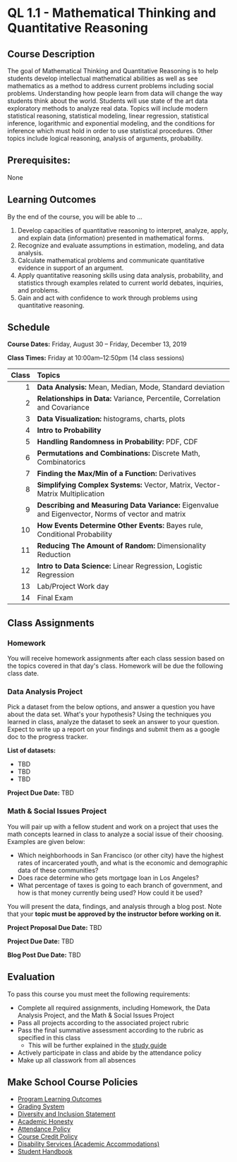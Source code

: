# QL 1.1 - Mathematical Thinking and Quantitative Reasoning

## Course Description

The goal of Mathematical Thinking and Quantitative Reasoning is to help students develop intellectual mathematical abilities as well as see mathematics as a method to address current problems including social problems. Understanding how people learn from data will change the way students think about the world. Students will use state of the art data exploratory methods to analyze real data. Topics will include modern statistical reasoning, statistical modeling, linear regression, statistical inference, logarithmic and exponential modeling, and the conditions for inference which must hold in order to use statistical procedures.  Other topics include logical reasoning, analysis of arguments, probability.

## Prerequisites:  

None

## Learning Outcomes

By the end of the course, you will be able to ...

1. Develop capacities of quantitative reasoning to interpret, analyze, apply, and explain data (information) presented in mathematical forms.
1. Recognize and evaluate assumptions in estimation, modeling, and data analysis.
1. Calculate mathematical problems and communicate quantitative evidence in support of an argument.
1. Apply quantitative reasoning skills using data analysis, probability, and statistics through examples related to current world debates, inquiries, and problems.
1. Gain and act with confidence to work through problems using quantitative reasoning.

## Schedule

**Course Dates:** Friday, August 30 – Friday, December 13, 2019 

**Class Times:** Friday at 10:00am–12:50pm (14 class sessions)

| Class |                 Topics                  |
|-----:|:---------------------------------------|
|  1              | **Data Analysis:** Mean, Median, Mode, Standard deviation |
|  2                 | **Relationships in Data:** Variance, Percentile, Correlation and Covariance |
|  3             | **Data Visualization:** histograms, charts, plots |
|  4                 | **Intro to Probability** |
|  5              | **Handling Randomness in Probability:** PDF, CDF |
|  6                 | **Permutations and Combinations:** Discrete Math, Combinatorics  |
|  7              |  **Finding the Max/Min of a Function:** Derivatives |
|  8                  |  **Simplifying Complex Systems:** Vector, Matrix, Vector-Matrix Multiplication|
| 9                | **Describing and Measuring Data Variance:** Eigenvalue and Eigenvector, Norms of vector and matrix  |
| 10                   | **How Events Determine Other Events:** Bayes rule, Conditional Probability |  
| 11                | **Reducing The Amount of Random:** Dimensionality Reduction |
| 12                | **Intro to Data Science:** Linear Regression, Logistic Regression |
| 13                | Lab/Project Work day |
| 14                | Final Exam  |


 
## Class Assignments

### Homework

You will receive homework assignments after each class session based on the topics covered in that day's class. Homework will be due the following class date.

### Data Analysis Project

Pick a dataset from the below options, and answer a question you have about the data set. What's your hypothesis? Using the techniques you learned in class, analyze the dataset to seek an answer to your question. Expect to write up a report on your findings and submit them as a google doc to the progress tracker.

**List of datasets:**

- TBD
- TBD
- TBD

**Project Due Date:** TBD 

### Math & Social Issues Project

You will pair up with a fellow student and work on a project that uses the math concepts learned in class to analyze a social issue of their choosing. Examples are given below:

- Which neighborhoods in San Francisco (or other city) have the highest rates of incarcerated youth, and what is the economic and demographic data of these communities?
- Does race determine who gets mortgage loan in Los Angeles?
- What percentage of taxes is going to each branch of government, and how is that money currently being used? How could it be used?

You will present the data, findings, and analysis through a blog post. Note that your **topic must be approved by the instructor before working on it.**

**Project Proposal Due Date:** TBD

**Project Due Date:** TBD

**Blog Post Due Date:** TBD

## Evaluation
To pass this course you must meet the following requirements:

- Complete all required assignments, including Homework, the Data Analysis Project, and the  Math & Social Issues Project
- Pass all projects according to the associated project rubric
- Pass the final summative assessment according to the rubric as specified in this class
    - This will be further explained in the [study guide](ADD_STUDY_GUIDE_LNK)
- Actively participate in class and abide by the attendance policy
- Make up all classwork from all absences

## Make School Course Policies

- [Program Learning Outcomes](https://make.sc/program-learning-outcomes)
- [Grading System](https://make.sc/grading-system)
- [Diversity and Inclusion Statement](https://make.sc/diversity-and-inclusion-statement)
- [Academic Honesty](https://make.sc/academic-honesty-policy)
- [Attendance Policy](https://make.sc/attendance-policy)
- [Course Credit Policy](https://make.sc/course-credit-policy)
- [Disability Services (Academic Accommodations)](https://make.sc/disability-services)
- [Student Handbook](https://make.sc/student-handbook)

